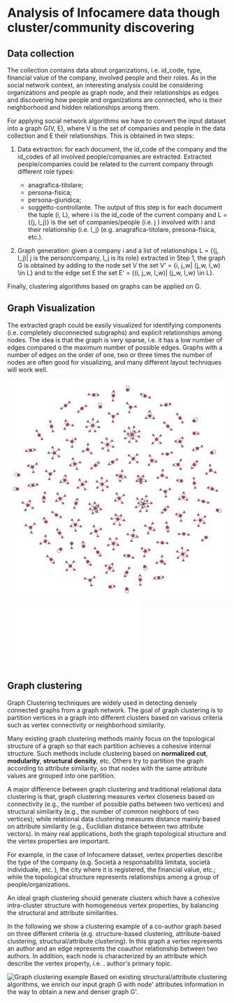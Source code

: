 
Analysis of Infocamere data though cluster/community discovering
===================
## Data collection
The collection contains data about organizations, i.e. id_code, type, financial value of the company, involved people and their roles.
As in the social network context, an interesting analysis could be considering organizations and people as graph node, and their relationships as edges and discovering how people and organizations are connected, who is their neighborhood and hidden relationships among them. 

For applying social network algorithms we have to convert the input dataset into a graph G(V, E), where V is the set of companies and people in the data collection and E their relationships. This is obtained in two steps:

 1. Data extraction:  for each document, the id_code of the company and
    the id_codes of all involved people/companies are extracted.
    Extracted people/companies could be related to the current company
    through different role types:
    *  anagrafica-titolare;
    * persona-fisica;
    * persona-giuridica;
    * soggetto-controllante.
    The output of this step is for each document the tuple (i, L), where i is the id_code of the current company and L = {(j, l_j)} is the set of companies/people (i.e. j ) involved with i and their relationship (i.e. l_j) (e.g. anagrafica-titolare, presona-fisica, etc.).
       
 2. Graph generation: given a company i and a list of relationships L = {(j, l_j)| j is the person/company, l_j is its role} extracted in Step 1, the graph G is obtained by adding to the node set V the set V' = {i, j_w| (j_w, l_w) \in L}  and to the edge set E the set E' = {(i, j_w, l_w)| (j_w, l_w) \in L}.

Finally, clustering algorithms based on graphs can be applied on G.

## Graph Visualization
The extracted graph could be easily visualized for identifying components (i.e. completely disconnected subgraphs) and explicit relationships among nodes. The idea is that the graph is very sparse, i.e. it has a low number of edges compared o the maximum number of possible edges. Graphs with a number of edges on the order of one, two or three times the number of nodes are often good for visualizing, and many different layout techniques will work well.

![Graph clustering example](images/infocamere_sample1.png)
![Graph clustering example](images/infocamere_sample2.pdf)
## Graph clustering
Graph Clustering techniques are widely used in detecting densely connected graphs from a graph network. The goal of graph clustering is to partition vertices in a graph into different clusters based on various criteria such as vertex connectivity or neighborhood similarity. 

Many existing graph clustering methods mainly focus on the topological structure of a graph so that each partition achieves a cohesive internal structure. Such methods include clustering based on **normalized cut**, **modularity**, **structural density**, etc. Others try to partition the graph according to attribute similarity, so that nodes with the same attribute values are grouped into one partition. 

A major difference between graph clustering and traditional relational
data clustering is that, graph clustering measures vertex closeness based on connectivity (e.g., the number of possible paths between two vertices) and structural similarity (e.g., the number of common neighbors of two vertices); while relational data clustering measures distance mainly based on attribute similarity (e.g., Euclidian distance between two attribute vectors).
In many real applications, both the graph topological structure
and the vertex properties are important. 

For example, in the case of Infocamere dataset, vertex properties describe the type of the company (e.g. Società a responsabilità limitata, società individuale, etc. ), the city where it is registered, the financial value, etc.; while the topological structure represents relationships among a group of
people/organizations.

An ideal graph clustering should generate clusters which have a cohesive
intra-cluster structure with homogeneous vertex properties, by balancing
the structural and attribute similarities.

In the following we show a clustering example of a co-author graph based on three different criteria (e.g. structure-based clustering, attribute-based clustering, structural/attribute clustering). In this graph a vertex represents an author and an edge represents the coauthor relationship between two authors. In addition, each node is characterized by an attribute which describe the vertex
property, i.e. . author's primary topic. 

![Graph clustering example](images/clustering.jpg)
Based on existing structural/attribute clustering algorithms, we enrich our input graph G with node' attributes information in the way to obtain a new and denser graph G'. 

